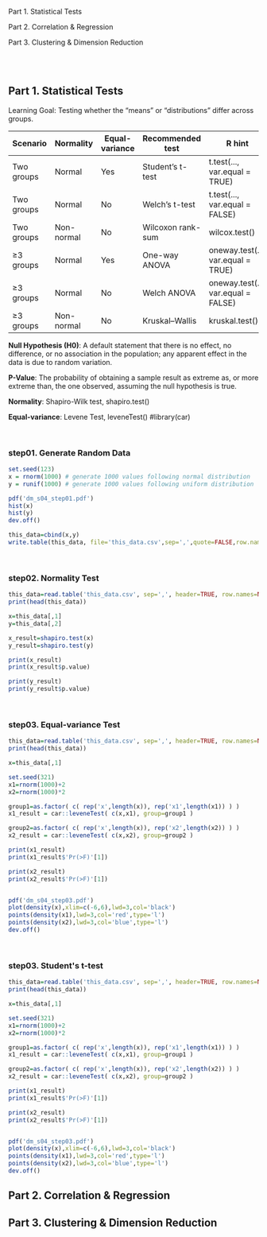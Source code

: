 Part 1. Statistical Tests

Part 2. Correlation & Regression

Part 3. Clustering & Dimension Reduction


<br>
<br>


## Part 1. Statistical Tests

Learning Goal: Testing whether the “means” or “distributions” differ across groups.

| Scenario  | Normality | Equal-variance | Recommended test | R hint |
|-----------|-----------|----------------|------------------|----------------------|
| Two groups | Normal    | Yes  | Student’s t-test | t.test(..., var.equal = TRUE) |
| Two groups | Normal    | No | Welch’s t-test | t.test(..., var.equal = FALSE) |
| Two groups | Non-normal | No | Wilcoxon rank-sum | wilcox.test() |
| ≥3 groups | Normal    | Yes | One-way ANOVA |  oneway.test(..., var.equal = TRUE) |
| ≥3 groups | Normal    | No | Welch ANOVA | oneway.test(..., var.equal = FALSE) |
| ≥3 groups | Non-normal | No | Kruskal–Wallis | kruskal.test() |


**Null Hypothesis (H0)**: A default statement that there is no effect, no difference, or no association in the population; any apparent effect in the data is due to random variation.

**P-Value**: The probability of obtaining a sample result as extreme as, or more extreme than, the one observed, assuming the null hypothesis is true.

**Normality**: Shapiro-Wilk test, shapiro.test()

**Equal-variance**: Levene Test, leveneTest() #library(car)

<br>

### step01. Generate Random Data

```r
set.seed(123)
x = rnorm(1000) # generate 1000 values following normal distribution
y = runif(1000) # generate 1000 values following uniform distribution

pdf('dm_s04_step01.pdf')
hist(x)
hist(y)
dev.off()

this_data=cbind(x,y)
write.table(this_data, file='this_data.csv',sep=',',quote=FALSE,row.names=FALSE,col.names=TRUE)

```

<br>

### step02. Normality Test


```r
this_data=read.table('this_data.csv', sep=',', header=TRUE, row.names=NULL)
print(head(this_data))

x=this_data[,1]
y=this_data[,2]

x_result=shapiro.test(x)
y_result=shapiro.test(y)

print(x_result)
print(x_result$p.value)

print(y_result)
print(y_result$p.value)
```

<br>


### step03. Equal-variance Test


```r
this_data=read.table('this_data.csv', sep=',', header=TRUE, row.names=NULL)
print(head(this_data))

x=this_data[,1]

set.seed(321)
x1=rnorm(1000)+2
x2=rnorm(1000)*2

group1=as.factor( c( rep('x',length(x)), rep('x1',length(x1)) ) )
x1_result = car::leveneTest( c(x,x1), group=group1 )

group2=as.factor( c( rep('x',length(x)), rep('x2',length(x2)) ) )
x2_result = car::leveneTest( c(x,x2), group=group2 )

print(x1_result)
print(x1_result$'Pr(>F)'[1])

print(x2_result)
print(x2_result$'Pr(>F)'[1])


pdf('dm_s04_step03.pdf')
plot(density(x),xlim=c(-6,6),lwd=3,col='black')
points(density(x1),lwd=3,col='red',type='l')
points(density(x2),lwd=3,col='blue',type='l')
dev.off()

```

<br>

### step03. Student's t-test


```r
this_data=read.table('this_data.csv', sep=',', header=TRUE, row.names=NULL)
print(head(this_data))

x=this_data[,1]

set.seed(321)
x1=rnorm(1000)+2
x2=rnorm(1000)*2

group1=as.factor( c( rep('x',length(x)), rep('x1',length(x1)) ) )
x1_result = car::leveneTest( c(x,x1), group=group1 )

group2=as.factor( c( rep('x',length(x)), rep('x2',length(x2)) ) )
x2_result = car::leveneTest( c(x,x2), group=group2 )

print(x1_result)
print(x1_result$'Pr(>F)'[1])

print(x2_result)
print(x2_result$'Pr(>F)'[1])


pdf('dm_s04_step03.pdf')
plot(density(x),xlim=c(-6,6),lwd=3,col='black')
points(density(x1),lwd=3,col='red',type='l')
points(density(x2),lwd=3,col='blue',type='l')
dev.off()

```





## Part 2. Correlation & Regression

## Part 3. Clustering & Dimension Reduction




